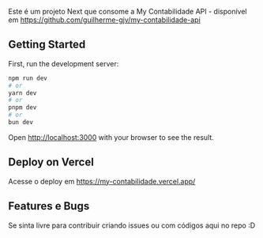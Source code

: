 Este é um projeto Next que consome a My Contabilidade API - disponível em https://github.com/guilherme-gjv/my-contabilidade-api

## Getting Started

First, run the development server:

```bash
npm run dev
# or
yarn dev
# or
pnpm dev
# or
bun dev
```

Open [http://localhost:3000](http://localhost:3000) with your browser to see the result.

## Deploy on Vercel
Acesse o deploy em
https://my-contabilidade.vercel.app/

## Features e Bugs
Se sinta livre para contribuir criando issues ou com códigos aqui no repo :D
